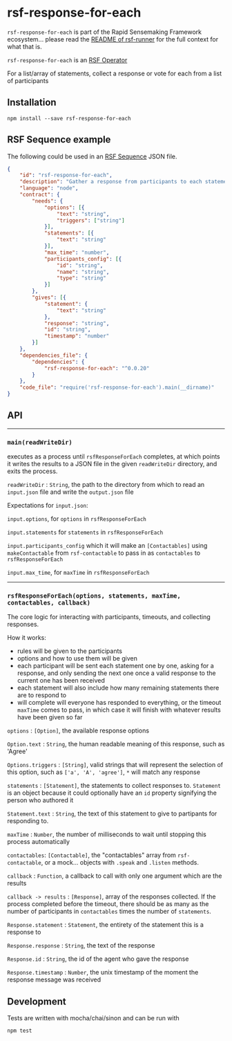 # rsf-response-for-each

`rsf-response-for-each` is part of the Rapid Sensemaking Framework ecosystem... please read
the [README of rsf-runner](https://github.com/rapid-sensemaking-framework/rsf-runner/blob/master/README.md) for the full context for what that is.

`rsf-response-for-each` is an [RSF Operator](https://github.com/rapid-sensemaking-framework/rsf-runner#rsf-operators)

For a list/array of statements, collect a response or vote for each from a list of participants

## Installation
```
npm install --save rsf-response-for-each
```

## RSF Sequence example

The following could be used in an [RSF Sequence](https://github.com/rapid-sensemaking-framework/rsf-runner#rsf-sequences) JSON file.

```json
{
    "id": "rsf-response-for-each",
    "description": "Gather a response from participants to each statement in a list",
    "language": "node",
    "contract": {
        "needs": {
            "options": [{
                "text": "string",
                "triggers": ["string"]
            }],
            "statements": [{
                "text": "string"
            }],
            "max_time": "number",
            "participants_config": [{
                "id": "string",
                "name": "string",
                "type": "string"
            }]
        },
        "gives": [{
            "statement": {
                "text": "string"
            },
            "response": "string",
            "id": "string",
            "timestamp": "number"
        }]
    },
    "dependencies_file": {
        "dependencies": {
            "rsf-response-for-each": "^0.0.20"
        }
    },
    "code_file": "require('rsf-response-for-each').main(__dirname)"
}
```

## API

___

### `main(readWriteDir)`

executes as a process until `rsfResponseForEach` completes, at which points it writes the results to a JSON file in the given `readWriteDir` directory, and exits the process.

`readWriteDir` : `String`, the path to the directory from which to read an `input.json` file and write the `output.json` file

Expectations for `input.json`:

`input.options`, for `options` in `rsfResponseForEach`

`input.statements` for `statements` in `rsfResponseForEach`

`input.participants_config` which it will make an `[Contactables]` using `makeContactable` from `rsf-contactable`  to pass in as `contactables` to `rsfResponseForEach`

`input.max_time`, for `maxTime` in `rsfResponseForEach`

___

### `rsfResponseForEach(options, statements, maxTime, contactables, callback)`

The core logic for interacting with participants, timeouts, and collecting responses.

How it works:
- rules will be given to the participants
- options and how to use them will be given
- each participant will be sent each statement one by one, asking for a response, and only sending the next one once a valid response to the current one has been received
- each statement will also include how many remaining statements there are to respond to
- will complete will everyone has responded to everything, or the timeout `maxTime` comes to pass, in which case it will finish with whatever results have been given so far

`options` : `[Option]`, the available response options

`Option.text` : `String`, the human readable meaning of this response, such as 'Agree'

`Options.triggers` : `[String]`, valid strings that will represent the selection of this option, such as `['a', 'A', 'agree']`, `*` will match any response

`statements` : `[Statement]`, the statements to collect responses to. `Statement` is an object because it could optionally have an `id` property signifying the person who authored it

`Statement.text` : `String`, the text of this statement to give to partipants for responding to.

`maxTime` : `Number`, the number of milliseconds to wait until stopping this process automatically

`contactables`: `[Contactable]`, the "contactables" array from `rsf-contactable`, or a mock... objects with `.speak` and `.listen` methods.

`callback` : `Function`, a callback to call with only one argument which are the results

`callback -> results` : `[Response]`, array of the responses collected. If the process completed before the timeout, there should be as many as the number of participants in `contactables` times the number of `statements`.

`Response.statement` : `Statement`, the entirety of the statement this is a response to

`Response.response` : `String`, the text of the response

`Response.id` : `String`, the id of the agent who gave the response

`Response.timestamp` : `Number`, the unix timestamp of the moment the response message was received


## Development

Tests are written with mocha/chai/sinon and can be run with
```
npm test
```
